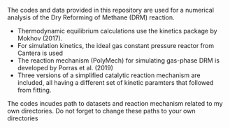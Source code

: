 The codes and data provided in this repository are used for a numerical analysis of the Dry Reforming of Methane (DRM) reaction.
- Thermodynamic equilibrium calculations use the kinetics package by Mokhov (2017). 
- For simulation kinetics, the ideal gas constant pressure reactor from Cantera is used
- The reaction mechanism (PolyMech) for simulating gas-phase DRM is developed by Porras et al. (2019)
- Three versions of a simplified catalytic reaction mechanism are included, all having a different set of kinetic paramters that followed from fitting.
  
The codes incudes path to datasets and reaction mechanism related to my own directories. Do not forget to change these paths to your own directories
